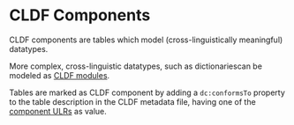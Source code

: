 # CLDF Components

CLDF components are tables which model (cross-linguistically meaningful) datatypes.

More complex, cross-linguistic datatypes, such as dictionariescan be modeled as [CLDF modules](../modules).

Tables are marked as CLDF component by adding a `dc:conformsTo` property to the table description
in the CLDF metadata file, having one of the [component ULRs](https://cldf.clld.org/v1.0/terms.html#components)
as value.
